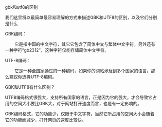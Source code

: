 gbk和utf8的区别 

  

我们这里将以最简单最容易理解的方式来描述GBK和UTF8的区别，以及它们分别是什么

  

GBK编码：

        它是指中国的中文字符，其它它包含了简体中文与繁体中文字符，另外还有一种字符“gb2312”，这种字符仅能存储简体中文字符。

UTF-8编码：

        它是一种全国家通过的一种编码，如果你的网站涉及到多个国家的语言，那么建议你选择UTF-8编码。

  

GBK和UTF8有什么区别？

UTF8编码格式很强大，支持所有国家的语言，正是因为它的强大，才会导致它占用的空间大小要比GBK大，对于网站打开速度而言，也是有一定影响的。

GBK编码格式，它的功能少，仅限于中文字符，当然它所占用的空间大小会随着它的功能而减少，打开网页的速度比较快。